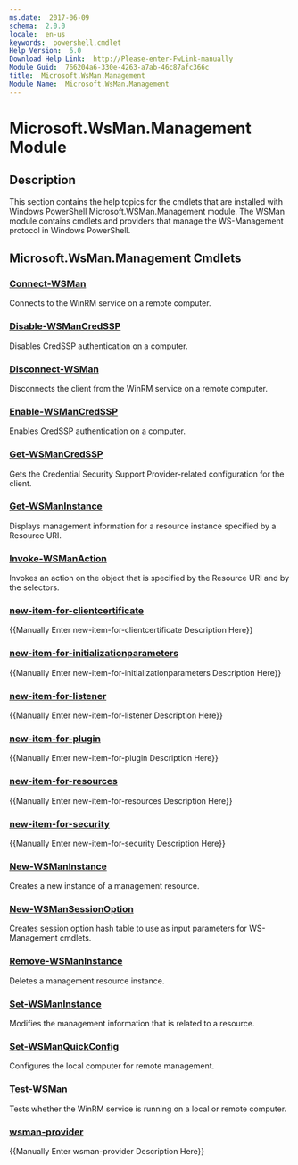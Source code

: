 ```yaml
---
ms.date:  2017-06-09
schema:  2.0.0
locale:  en-us
keywords:  powershell,cmdlet
Help Version:  6.0
Download Help Link:  http://Please-enter-FwLink-manually
Module Guid:  766204a6-330e-4263-a7ab-46c87afc366c
title:  Microsoft.WsMan.Management
Module Name:  Microsoft.WsMan.Management
---
```


# Microsoft.WsMan.Management Module
## Description
This section contains the help topics for the cmdlets that are installed with Windows PowerShell Microsoft.WSMan.Management module. The WSMan module contains cmdlets and providers that manage the WS-Management protocol in Windows PowerShell.

## Microsoft.WsMan.Management Cmdlets
### [Connect-WSMan](connect-wsman.md)
Connects to the WinRM service on a remote computer.


### [Disable-WSManCredSSP](disable-wsmancredssp.md)
Disables CredSSP authentication on a computer.


### [Disconnect-WSMan](disconnect-wsman.md)
Disconnects the client from the WinRM service on a remote computer.


### [Enable-WSManCredSSP](enable-wsmancredssp.md)
Enables CredSSP authentication on a computer.


### [Get-WSManCredSSP](get-wsmancredssp.md)
Gets the Credential Security Support Provider-related configuration for the client.


### [Get-WSManInstance](get-wsmaninstance.md)
Displays management information for a resource instance specified by a Resource URI.


### [Invoke-WSManAction](invoke-wsmanaction.md)
Invokes an action on the object that is specified by the Resource URI and by the selectors.


### [new-item-for-clientcertificate](providers/new-item-for-clientcertificate.md)
{{Manually Enter new-item-for-clientcertificate Description Here}}

### [new-item-for-initializationparameters](providers/new-item-for-initializationparameters.md)
{{Manually Enter new-item-for-initializationparameters Description Here}}

### [new-item-for-listener](providers/new-item-for-listener.md)
{{Manually Enter new-item-for-listener Description Here}}

### [new-item-for-plugin](providers/new-item-for-plugin.md)
{{Manually Enter new-item-for-plugin Description Here}}

### [new-item-for-resources](providers/new-item-for-resources.md)
{{Manually Enter new-item-for-resources Description Here}}

### [new-item-for-security](providers/new-item-for-security.md)
{{Manually Enter new-item-for-security Description Here}}

### [New-WSManInstance](new-wsmaninstance.md)
Creates a new instance of a management resource.


### [New-WSManSessionOption](new-wsmansessionoption.md)
Creates session option hash table to use as input parameters for WS-Management cmdlets.


### [Remove-WSManInstance](remove-wsmaninstance.md)
Deletes a management resource instance.


### [Set-WSManInstance](set-wsmaninstance.md)
Modifies the management information that is related to a resource.


### [Set-WSManQuickConfig](set-wsmanquickconfig.md)
Configures the local computer for remote management.


### [Test-WSMan](test-wsman.md)
Tests whether the WinRM service is running on a local or remote computer.

### [wsman-provider](providers/wsman-provider.md)
{{Manually Enter wsman-provider Description Here}}

